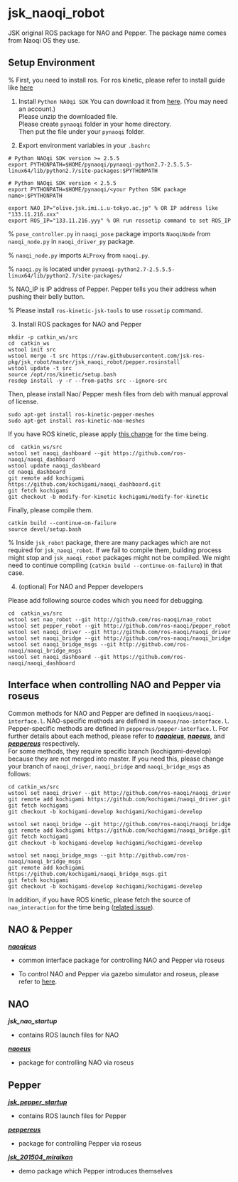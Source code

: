 jsk_naoqi_robot
===============

JSK original ROS package for NAO and Pepper.
The package name comes from Naoqi OS they use.

Setup Environment
-----------------
% First, you need to install ros. For ros kinetic, please refer to install guide like [here](http://wiki.ros.org/kinetic/Installation)

1. Install ``Python NAOqi SDK``
You can download it from [here](https://community.aldebaran.com/en/resources/software). (You may need an account.)  
Please unzip the downloaded file.  
Please create ``pynaoqi`` folder in your home directory.  
Then put the file under your ``pynaoqi`` folder.  

2. Export environment variables in your ``.bashrc``

```
# Python NAOqi SDK version >= 2.5.5
export PYTHONPATH=$HOME/pynaoqi/pynaoqi-python2.7-2.5.5.5-linux64/lib/python2.7/site-packages:$PYTHONPATH

# Python NAOqi SDK version < 2.5.5
export PYTHONPATH=$HOME/pynaoqi/<your Python SDK package name>:$PYTHONPATH

export NAO_IP="olive.jsk.imi.i.u-tokyo.ac.jp" % OR IP address like "133.11.216.xxx"
export ROS_IP="133.11.216.yyy" % OR run rossetip command to set ROS_IP
```
% `pose_controller.py` in `naoqi_pose` package imports `NaoqiNode` from `naoqi_node.py` in `naoqi_driver_py` package.

% `naoqi_node.py` imports `ALProxy` from `naoqi.py`.

% `naoqi.py` is located under `pynaoqi-python2.7-2.5.5.5-linux64/lib/python2.7/site-packages/`


% NAO_IP is IP address of Pepper. Pepper tells you their address when pushing their belly button.

% Please install ```ros-kinetic-jsk-tools``` to use ```rossetip``` command.


3. Install ROS packages for NAO and Pepper

```
mkdir -p catkin_ws/src
cd  catkin_ws
wstool init src
wstool merge -t src https://raw.githubusercontent.com/jsk-ros-pkg/jsk_robot/master/jsk_naoqi_robot/pepper.rosinstall
wstool update -t src
source /opt/ros/kinetic/setup.bash
rosdep install -y -r --from-paths src --ignore-src
```

Then, please install Nao/ Pepper mesh files from deb with manual approval of license.  

```
sudo apt-get install ros-kinetic-pepper-meshes
sudo apt-get install ros-kinetic-nao-meshes
```

If you have ROS kinetic, please apply [this change](https://github.com/ros-naoqi/naoqi_dashboard/pull/3) for the time being.

```
cd  catkin_ws/src
wstool set naoqi_dashboard --git https://github.com/ros-naoqi/naoqi_dashboard
wstool update naoqi_dashboard
cd naoqi_dashboard
git remote add kochigami https://github.com/kochigami/naoqi_dashboard.git
git fetch kochigami
git checkout -b modify-for-kinetic kochigami/modify-for-kinetic
```

Finally, please compile them.  

```
catkin build --continue-on-failure
source devel/setup.bash
```

% Inside `jsk_robot` package, there are many packages which are not required for `jsk_naoqi_robot`. If we fail to compile them, building process might stop and `jsk_naoqi_robot` packages might not be compiled. We might need to continue compiling (`catkin build --continue-on-failure`) in that case.


4. (optional) For NAO and Pepper developers

Please add following source codes which you need for debugging.

```
cd  catkin_ws/src
wstool set nao_robot --git http://github.com/ros-naoqi/nao_robot
wstool set pepper_robot --git http://github.com/ros-naoqi/pepper_robot
wstool set naoqi_driver --git http://github.com/ros-naoqi/naoqi_driver
wstool set naoqi_bridge --git http://github.com/ros-naoqi/naoqi_bridge
wstool set naoqi_bridge_msgs --git http://github.com/ros-naoqi/naoqi_bridge_msgs
wstool set naoqi_dashboard --git https://github.com/ros-naoqi/naoqi_dashboard
```

Interface when controlling NAO and Pepper via roseus
----------------------------------------------------

Common methods for NAO and Pepper are defined in `naoqieus/naoqi-interface.l`. NAO-specific methods are defined in `naoeus/nao-interface.l`. Pepper-specific methods are defined in `peppereus/pepper-interface.l`. For further details about each method, please refer to [**_naoqieus_**](naoqieus/README.md), [**_naoeus_**](naoeus/README.md), and [**_peppereus_**](peppereus/README.md) respectively.  
For some methods, they require specific branch (kochigami-develop) because they are not merged into master. If you need this, please change your branch of `naoqi_driver`, `naoqi_bridge` and `naoqi_bridge_msgs` as follows:

```
cd catkin_ws/src
wstool set naoqi_driver --git http://github.com/ros-naoqi/naoqi_driver
git remote add kochigami https://github.com/kochigami/naoqi_driver.git
git fetch kochigami
git checkout -b kochigami-develop kochigami/kochigami-develop

wstool set naoqi_bridge --git http://github.com/ros-naoqi/naoqi_bridge
git remote add kochigami https://github.com/kochigami/naoqi_bridge.git
git fetch kochigami
git checkout -b kochigami-develop kochigami/kochigami-develop

wstool set naoqi_bridge_msgs --git http://github.com/ros-naoqi/naoqi_bridge_msgs
git remote add kochigami https://github.com/kochigami/naoqi_bridge_msgs.git
git fetch kochigami
git checkout -b kochigami-develop kochigami/kochigami-develop
```

In addition, if you have ROS kinetic, please fetch the source of `nao_interaction` for the time being ([related issue](https://github.com/ros-naoqi/nao_interaction/issues/12)).

NAO & Pepper
------------

[**_naoqieus_**](naoqieus/README.md)
  - common interface package for controlling NAO and Pepper via roseus

  - To control NAO and Pepper via gazebo simulator and roseus, please refer to [here](simulator.md).

NAO
---

**_jsk_nao_startup_**
  - contains ROS launch files for NAO

[**_naoeus_**](naoeus/README.md)
  - package for controlling NAO via roseus

Pepper
------

[**_jsk_pepper_startup_**](jsk_pepper_startup/README.md)
  - contains ROS launch files for Pepper

[**_peppereus_**](peppereus/README.md)
  - package for controlling Pepper via roseus

[**_jsk_201504_miraikan_**](jsk_201504_miraikan/README.md)
  - demo package which Pepper introduces themselves

